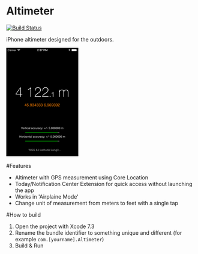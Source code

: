 Altimeter
=========
[![Build Status](https://travis-ci.org/glegrain/Altimeter.svg?branch=master)](https://travis-ci.org/glegrain/Altimeter)

iPhone altimeter designed for the outdoors.

![Screenshot](https://github.com/glegrain/Altimeter/raw/master/img/screenshot.png)


#Features
 - Altimeter with GPS measurement using Core Location
 - Today/Notification Center Extension for quick access without launching the app
 - Works in 'Airplaine Mode'
 - Change unit of measurement from meters to feet with a single tap


#How to build

1. Open the project with Xcode 7.3
2. Rename the bundle identifier to something unique and different (for example `com.[yourname].Altimeter`)
3. Build & Run
